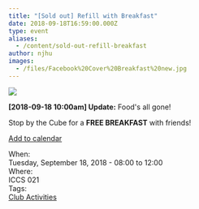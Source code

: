 ```yaml
---
title: "[Sold out] Refill with Breakfast"
date: 2018-09-18T16:59:00.000Z
type: event
aliases:
  - /content/sold-out-refill-breakfast
author: njhu
images:
  - /files/Facebook%20Cover%20Breakfast%20new.jpg
---
```


<div class="field field-name-body field-type-text-with-summary field-label-hidden"><div class="field-items"><div class="field-item even"><p><img src="https://ubccsss.org/files/Facebook%20Cover%20Breakfast%20new.jpg" style="max-width: 100%"></p>

<p><strong>[2018-09-18 10:00am] Update:</strong> Food&apos;s all gone!</p>

<p>Stop by the Cube for a <strong>FREE BREAKFAST</strong> with friends!</p>

<p><a href="https://www.google.com/calendar/render?action=TEMPLATE&amp;text=CSSS%3A+Refuel+with+Breakfast&amp;details=https%3A%2F%2Fubccsss.org%2Fcontent%2Frefill-breakfast%0AStop+by+the+Cube+for+a+FREE+BREAKFAST+with+friends%21&amp;location=ICICS+%23021%2C+ICICS+Computer+Science%2C+2366+Main+Mall%2C+Vancouver%2C+BC+V6T+1Z4%2C+Canada&amp;dates=20180918T150000Z%2F20180918T190000Z">Add to calendar</a></p>
</div></div></div><div class="field field-name-field-dates field-type-datetime field-label-above"><div class="field-label">When:&#xA0;</div><div class="field-items"><div class="field-item even"><span class="date-display-single">Tuesday, September 18, 2018 - <span class="date-display-range"><span class="date-display-start">08:00</span> to <span class="date-display-end">12:00</span></span></span></div></div></div><div class="field field-name-field-location field-type-text field-label-above"><div class="field-label">Where:&#xA0;</div><div class="field-items"><div class="field-item even">ICCS 021</div></div></div>    <footer>
    <div class="field field-name-field-tags field-type-taxonomy-term-reference field-label-above"><div class="field-label">Tags:&#xA0;</div><div class="field-items"><div class="field-item even"><a href="/club">Club Activities</a></div></div></div>      </footer>